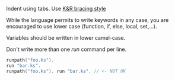 
Indent using tabs.
Use [K&R bracing style](https://en.wikipedia.org/wiki/Indent_style#K.26R)

While the language permits to write keywords in any case, you are encouraged to use lower case (function, if, else, local, set,...).

Variables should be written in lower camel-case.


Don't write more than one *run* command per line.
```c
runpath("foo.ks").
run "bar.ks".
runpath("foo.ks"). run "bar.ks". // <- NOT OK
```
